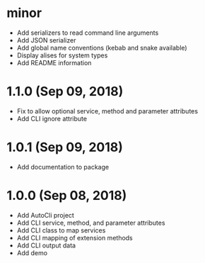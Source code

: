 # minor
* Add serializers to read command line arguments
* Add JSON serializer
* Add global name conventions (kebab and snake available)
* Display alises for system types
* Add README information

# 1.1.0 (Sep 09, 2018)
* Fix to allow optional service, method and parameter attributes
* Add CLI ignore attribute

# 1.0.1 (Sep 09, 2018)
* Add documentation to package

# 1.0.0 (Sep 08, 2018)
* Add AutoCli project
* Add CLI service, method, and parameter attributes
* Add CLI class to map services
* Add CLI mapping of extension methods
* Add CLI output data
* Add demo
